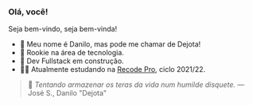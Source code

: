 ### Olá, você!

Seja bem-vindo, seja bem-vinda!

- 🤝 Meu nome é Danilo, mas pode me chamar de Dejota!
- 👶 Rookie na área de tecnologia.
- 🧱 Dev Fullstack em construção.
- 👨‍💻 Atualmente estudando na [Recode Pro](https://www.recodepro.org.br/), ciclo 2021/22.


> 💾 _Tentando armazenar os teras da vida num humilde disquete._ ― José S., Danilo "Dejota"
